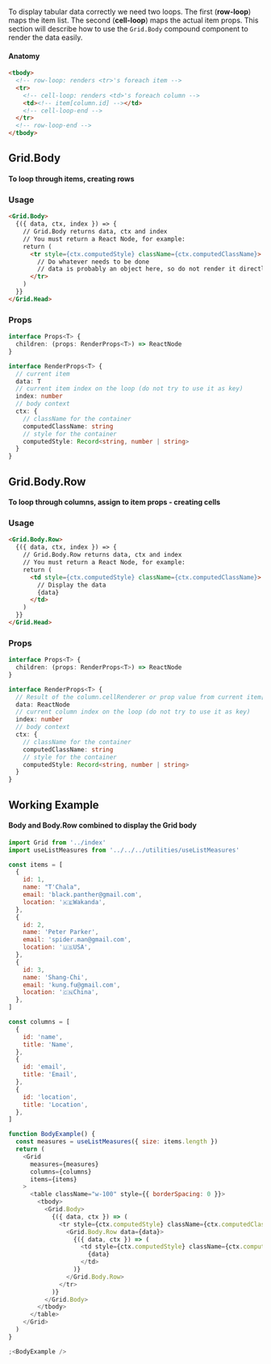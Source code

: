 To display tabular data correctly we need two loops. The first (**row-loop**) maps the item list. The second (**cell-loop**) maps the actual item props. This section will describe how to use the `Grid.Body` compound component to render the data easily. 

#### Anatomy

```md
<tbody>
  <!-- row-loop: renders <tr>'s foreach item -->
  <tr>
    <!-- cell-loop: renders <td>'s foreach column -->
    <td><!-- item[column.id] --></td>
    <!-- cell-loop-end -->
  </tr>
  <!-- row-loop-end -->
</tbody>
```

## Grid.Body

#### To loop through items, creating rows

### Usage

```md
<Grid.Body>
  {({ data, ctx, index }) => {
    // Grid.Body returns data, ctx and index
    // You must return a React Node, for example:
    return (
      <tr style={ctx.computedStyle} className={ctx.computedClassName}>
        // Do whatever needs to be done
        // data is probably an object here, so do not render it directly
      </tr>
    )
  }}
</Grid.Head>
```

### Props

```ts
interface Props<T> {
  children: (props: RenderProps<T>) => ReactNode
}

interface RenderProps<T> {
  // current item
  data: T
  // current item index on the loop (do not try to use it as key)
  index: number
  // body context
  ctx: {
    // className for the container
    computedClassName: string
    // style for the container
    computedStyle: Record<string, number | string>
  }
}
```

## Grid.Body.Row

#### To loop through columns, assign to item props - creating cells

### Usage

```md
<Grid.Body.Row>
  {({ data, ctx, index }) => {
    // Grid.Body.Row returns data, ctx and index
    // You must return a React Node, for example:
    return (
      <td style={ctx.computedStyle} className={ctx.computedClassName}>
        // Display the data
        {data}
      </td>
    )
  }}
</Grid.Head>
```

### Props

```ts
interface Props<T> {
  children: (props: RenderProps<T>) => ReactNode
}

interface RenderProps<T> {
  // Result of the column.cellRenderer or prop value from current item[column.id]
  data: ReactNode
  // current column index on the loop (do not try to use it as key)
  index: number
  // body context
  ctx: {
    // className for the container
    computedClassName: string
    // style for the container
    computedStyle: Record<string, number | string>
  }
}
```

## Working Example

#### Body and Body.Row combined to display the Grid body

```js
import Grid from '../index'
import useListMeasures from '../../../utilities/useListMeasures'

const items = [
  {
    id: 1,
    name: "T'Chala",
    email: 'black.panther@gmail.com',
    location: '🇰🇪Wakanda',
  },
  {
    id: 2,
    name: 'Peter Parker',
    email: 'spider.man@gmail.com',
    location: '🇺🇸USA',
  },
  {
    id: 3,
    name: 'Shang-Chi',
    email: 'kung.fu@gmail.com',
    location: '🇨🇳China',
  },
]

const columns = [
  {
    id: 'name',
    title: 'Name',
  },
  {
    id: 'email',
    title: 'Email',
  },
  {
    id: 'location',
    title: 'Location',
  },
]

function BodyExample() {
  const measures = useListMeasures({ size: items.length })
  return (
    <Grid 
      measures={measures}
      columns={columns}
      items={items}
    >
      <table className="w-100" style={{ borderSpacing: 0 }}>
        <tbody>
          <Grid.Body>
            {({ data, ctx }) => (
              <tr style={ctx.computedStyle} className={ctx.computedClassName}>
                <Grid.Body.Row data={data}>
                  {({ data, ctx }) => (
                    <td style={ctx.computedStyle} className={ctx.computedClassName}>
                      {data}
                    </td>
                  )}
                </Grid.Body.Row>
              </tr>
            )}
          </Grid.Body>
        </tbody>
      </table>
    </Grid>
  )
}

;<BodyExample />
```
